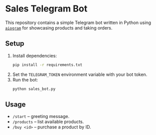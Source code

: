 # Sales Telegram Bot

This repository contains a simple Telegram bot written in Python using
[`aiogram`](https://docs.aiogram.dev/) for showcasing products and taking orders.

## Setup
1. Install dependencies:
   ```bash
   pip install -r requirements.txt
   ```
2. Set the `TELEGRAM_TOKEN` environment variable with your bot token.
3. Run the bot:
   ```bash
   python sales_bot.py
   ```

## Usage
- `/start` – greeting message.
- `/products` – list available products.
- `/buy <id>` – purchase a product by ID.
